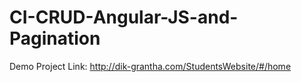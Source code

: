 # CI-CRUD-Angular-JS-and-Pagination

Demo Project Link: http://dik-grantha.com/StudentsWebsite/#/home
